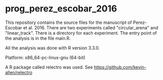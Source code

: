 # prog_perez_escobar_2016

This repository contains the source files for the manuscript of Perez-Escobar et al. 2016. There are two experiments called "circular_arena" and "linear_track". There is a directory for each experiment. The entry point of the analysis is in the file main.R.

All the analysis was done with R version 3.3.0.

Platform: x86_64-pc-linux-gnu (64-bit)

A R package called relectro was used. See https://github.com/kevin-allen/relectro
